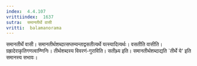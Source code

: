 ```yaml
---
index:  4.4.107
vrittiindex:  1637
sutra:  समानतीर्थे वासी
vritti:  balamanorama 
---
```


समानतीर्थे वासी। समानतीर्थशब्दात्सप्तम्यन्ताद्वसतीत्यर्थे यत्स्यादित्यर्थः। वसतीति वासीति। ग्रह्रादेराकृतिगणत्वाण्णिनिः। तीर्थशब्दस्य विवरणं-गुराविति। सतीथ्र्य इति। समानतीर्थशब्दाद्यति `तीर्थे ये' इति समानस्य सभावः। 

